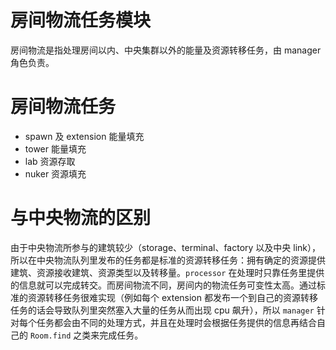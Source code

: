 # 房间物流任务模块

房间物流是指处理房间以内、中央集群以外的能量及资源转移任务，由 manager 角色负责。

# 房间物流任务

- spawn 及 extension 能量填充
- tower 能量填充
- lab 资源存取
- nuker 资源填充

# 与中央物流的区别

由于中央物流所参与的建筑较少（storage、terminal、factory 以及中央 link），所以在中央物流队列里发布的任务都是标准的资源转移任务：拥有确定的资源提供建筑、资源接收建筑、资源类型以及转移量。`processor` 在处理时只靠任务里提供的信息就可以完成转交。而房间物流不同，房间内的物流任务可变性太高。通过标准的资源转移任务很难实现（例如每个 extension 都发布一个到自己的资源转移任务的话会导致队列里突然塞入大量的任务从而出现 cpu 飙升），所以 `manager` 针对每个任务都会由不同的处理方式，并且在处理时会根据任务提供的信息再结合自己的 `Room.find` 之类来完成任务。 
